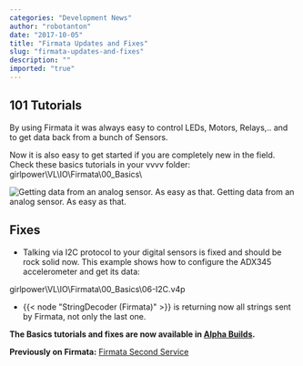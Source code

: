 ```yaml
---
categories: "Development News"
author: "robotanton"
date: "2017-10-05"
title: "Firmata Updates and Fixes"
slug: "firmata-updates-and-fixes"
description: ""
imported: "true"
---
```



##  101 Tutorials
By using Firmata it was always easy to control LEDs, Motors, Relays,.. and to get data back from a bunch of Sensors.

Now it is also easy to get started if you are completely new in the field.
Check these basics tutorials in your vvvv folder:
 girlpower\VL\IO\Firmata\00_Basics\

![Getting data from an analog sensor. As easy as that.](Firmata-BasicTutorial-AnalogRead_3.png) 
Getting data from an analog sensor. As easy as that.

##  Fixes
* Talking via I2C protocol to your digital sensors is fixed and should be rock solid now. This example shows how to configure the ADX345 accelerometer and get its data:

 girlpower\VL\IO\Firmata\00_Basics\06-I2C.v4p

* {{< node "StringDecoder (Firmata)" >}} is returning now all strings sent by Firmata, not only the last one.

**The Basics tutorials and fixes are now available in [Alpha Builds](https://vvvv.org/downloads/previews).**

**Previously on Firmata:**
[Firmata Second Service](/blog/2016/firmata-second-service)